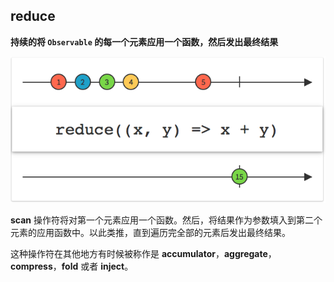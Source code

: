 ## reduce

**持续的将 `Observable` 的每一个元素应用一个函数，然后发出最终结果**

![](/assets/Operator/Operators/reduce.png)

**scan** 操作符将对第一个元素应用一个函数。然后，将结果作为参数填入到第二个元素的应用函数中。以此类推，直到遍历完全部的元素后发出最终结果。

这种操作符在其他地方有时候被称作是 **accumulator**，**aggregate**，**compress**，**fold** 或者 **inject**。
